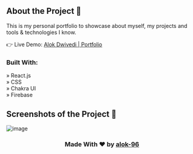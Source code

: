 ## About the Project 📂
This is my personal portfolio to showcase about myself, my projects and tools & technologies I know. 


👉 Live Demo:  <a href='https://alok96.pages.dev/'>Alok Dwivedi | Portfolio</a>

### Built With:

» React.js <br />
» CSS <br />
» Chakra UI <br />
» Firebase <br />

## Screenshots of the Project 📸

![image](https://github.com/alok-96/portfolio/assets/90456532/7a35832d-4677-4f7b-a762-9570b38f0efe)


<h3 align='center'>Made With ❤️ by <a href='https://github.com/alok-96' >alok-96</a></h3>

